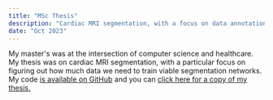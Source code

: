 ```yaml
---
title: "MSc Thesis"
description: "Cardiac MRI segmentation, with a focus on data annotation for training."
date: "Oct 2023"
---
```


My master's was at the intersection of computer science and healthcare. My thesis was on cardiac MRI segmentation, with
a particular focus on figuring out how much data we need to train viable segmentation
networks. My code [is available on GitHub](https://github.com/joshestein/TUM_thesis) and you
can [click here for a copy of my thesis.](/documents/msc_thesis.pdf)
